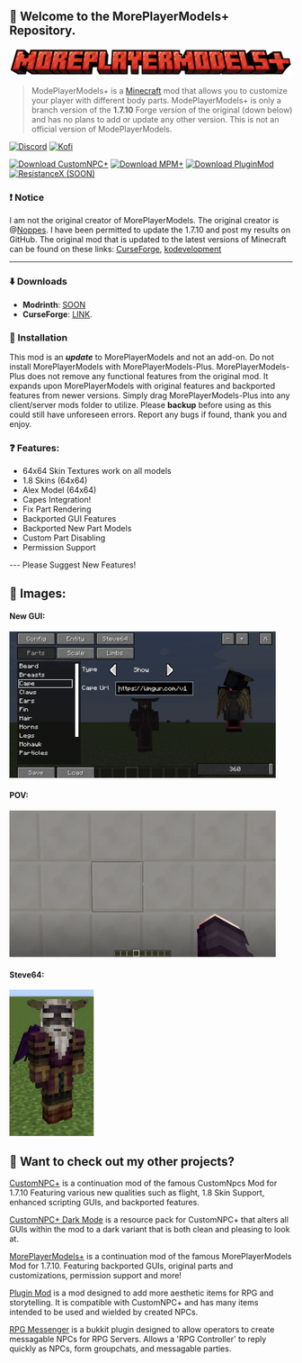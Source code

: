 
## 👋 Welcome to the MorePlayerModels+ Repository.
![](images/new_logo.png)  

> ModePlayerModels+ is a [Minecraft](https://minecraft.net/) mod that allows you to customize your player with different body parts. ModePlayerModels+ is only a branch version of the **1.7.10** Forge version of the original (down below) and has no plans to add or update any other version. This is not an official version of ModePlayerModels.

[![Discord](https://github.com/KAMKEEL/CustomNPC-Plus/blob/dev/images/Discord.png?raw=true)](https://discord.gg/pQqRTvFeJ5)
[![Kofi](https://github.com/KAMKEEL/CustomNPC-Plus/blob/dev/images/Kofi.png?raw=true)](https://ko-fi.com/kamkeel)

[![Download CustomNPC+](https://img.shields.io/badge/CustomNPC+-0081CB?style=for-the-badge&logo=material-ui&logoColor=white)](https://modrinth.com/mod/customnpc-plus)
[![Download MPM+](https://img.shields.io/badge/MorePlayerModels+-0081CB?style=for-the-badge&logo=material-ui&logoColor=white)](https://www.curseforge.com/minecraft/mc-mods/moreplayermodels-plus)
[![Download PluginMod](https://img.shields.io/badge/Plugin_Mod-0081CB?style=for-the-badge&logo=material-ui&logoColor=white)](https://www.curseforge.com/minecraft/mc-mods/the-plugin-mod)
[![ResistanceX (SOON)](https://img.shields.io/badge/Resistance_X-0081CB?style=for-the-badge&logo=material-ui&logoColor=white)]()

### ❗ Notice
I am not the original creator of MorePlayerModels. The original creator is @[Noppes](https://github.com/Noppes). I have been permitted to update the 1.7.10 and post my results on GitHub. The original mod that is updated to the latest versions of Minecraft can be found on these links: [CurseForge](https://www.curseforge.com/minecraft/mc-mods/more-player-models), [kodevelopment](http://www.kodevelopment.nl/minecraft/moreplayermodels/)

----------------

### ⬇️ Downloads

- **Modrinth**: [SOON]()
- **CurseForge**: [LINK](https://www.curseforge.com/minecraft/mc-mods/moreplayermodels-plus).


### 🔹 Installation
This mod is an ***update*** to MorePlayerModels and not an add-on. Do not install MorePlayerModels with MorePlayerModels-Plus. MorePlayerModels-Plus does not remove any functional features from the original mod. It expands upon MorePlayerModels with original features and backported features from newer versions. Simply drag MorePlayerModels-Plus into any client/server mods folder to utilize. Please **backup** before using as this could still have unforeseen errors. Report any bugs if found, thank you and enjoy.

### ❓ Features:
- 64x64 Skin Textures work on all models
- 1.8 Skins  (64x64)
- Alex Model (64x64)
- Capes Integration!
- Fix Part Rendering
- Backported GUI Features
- Backported New Part Models
- Custom Part Disabling
- Permission Support

--- Please Suggest New Features!


## 🔰 Images:

#### New GUI:
<img src="images/GUI.png" width="474" height="260"/>

#### POV:
<img src="images/POV.png" width="474" height="260"/>

#### Steve64:
<img src="images/3DSkins.png" width="150" height="260"/>


## 🔗 Want to check out my other projects?
[CustomNPC+](https://www.curseforge.com/minecraft/mc-mods/customnpc-plus) is a continuation mod of the famous CustomNpcs Mod for 1.7.10 Featuring various new qualities such as flight, 1.8 Skin Support, enhanced scripting GUIs, and backported features.

[CustomNPC+ Dark Mode](https://github.com/KAMKEEL/CustomNPC-Plus-Dark-Mode) is a resource pack for CustomNPC+ that alters all GUIs within the mod to a dark variant that is both clean and pleasing to look at.

[MorePlayerModels+](https://www.curseforge.com/minecraft/mc-mods/moreplayermodels-plus) is a continuation mod of the famous MorePlayerModels Mod for 1.7.10. Featuring backported GUIs, original parts and customizations, permission support and more!

[Plugin Mod](https://legacy.curseforge.com/minecraft/mc-mods/the-plugin-mod) is a mod designed to add more aesthetic items for RPG and storytelling. It is compatible with CustomNPC+ and has many items intended to be used and wielded by created NPCs.

[RPG Messenger](https://github.com/KAMKEEL/RPGMessenger) is a bukkit plugin designed to allow operators to create messagable NPCs for RPG Servers. Allows a 'RPG Controller' to reply quickly as NPCs, form groupchats, and messagable parties.
